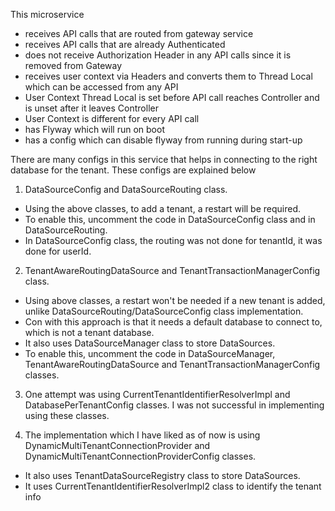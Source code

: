 This microservice

* receives API calls that are routed from gateway service
* receives API calls that are already Authenticated
* does not receive Authorization Header in any API calls since it is removed from Gateway
* receives user context via Headers and converts them to Thread Local which can be accessed from any API
* User Context Thread Local is set before API call reaches Controller and is unset after it leaves Controller
* User Context is different for every API call
* has Flyway which will run on boot
* has a config which can disable flyway from running during start-up

There are many configs in this service that helps in connecting to the right database for the tenant.
These configs are explained below

1. DataSourceConfig and DataSourceRouting class.

* Using the above classes, to add a tenant, a restart will be required.
* To enable this, uncomment the code in DataSourceConfig class and in DataSourceRouting.
* In DataSourceConfig class, the routing was not done for tenantId, it was done for userId.

2. TenantAwareRoutingDataSource and TenantTransactionManagerConfig class.

* Using above classes, a restart won't be needed if a new tenant is added, unlike DataSourceRouting/DataSourceConfig
  class implementation.
* Con with this approach is that it needs a default database to connect to, which is not a tenant database.
* It also uses DataSourceManager class to store DataSources.
* To enable this, uncomment the code in DataSourceManager, TenantAwareRoutingDataSource and
  TenantTransactionManagerConfig classes.

3. One attempt was using CurrentTenantIdentifierResolverImpl and DatabasePerTenantConfig classes.
   I was not successful in implementing using these classes.


4. The implementation which I have liked as of now is using DynamicMultiTenantConnectionProvider and
   DynamicMultiTenantConnectionProviderConfig classes.

* It also uses TenantDataSourceRegistry class to store DataSources.
* It uses CurrentTenantIdentifierResolverImpl2 class to identify the tenant info
